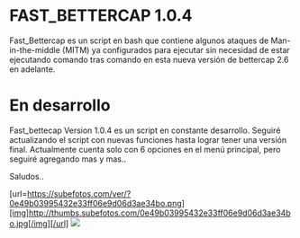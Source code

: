 # FAST_BETTERCAP 1.0.4
Fast_Bettercap es un script en bash que contiene algunos ataques de Man-in-the-middle  (MITM) ya configurados para ejecutar sin necesidad de estar ejecutando comando tras comando en esta nueva versión de bettercap 2.6 en adelante.

# En desarrollo
Fast_bettecap Version 1.0.4 es un script en constante desarrollo. Seguiré actualizando el script con nuevas funciones hasta lograr tener una versión final. Actualmente cuenta solo con 6 opciones en el menú principal, pero seguiré agregando mas y mas..

Saludos..

[url=https://subefotos.com/ver/?0e49b03995432e33ff06e9d06d3ae34bo.png][img]http://thumbs.subefotos.com/0e49b03995432e33ff06e9d06d3ae34bo.jpg[/img][/url]
<img src='http://subirimagen.me/uploads/20181127060147.png'  />
